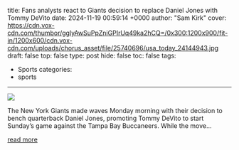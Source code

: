 title: Fans analysts react to Giants decision to replace Daniel Jones with Tommy DeVito
date: 2024-11-19 00:59:14 +0000
author: "Sam Kirk"
cover: https://cdn.vox-cdn.com/thumbor/gglyAwSuPpZniGPIrUq49ka2hCQ=/0x300:1200x900/fit-in/1200x600/cdn.vox-cdn.com/uploads/chorus_asset/file/25740696/usa_today_24144943.jpg
draft: false
top: false
type: post
hide: false
toc: false
tags:
  - Sports
categories:
  - sports
---

![](https://cdn.vox-cdn.com/thumbor/gglyAwSuPpZniGPIrUq49ka2hCQ=/0x300:1200x900/fit-in/1200x600/cdn.vox-cdn.com/uploads/chorus_asset/file/25740696/usa_today_24144943.jpg)

The New York Giants made waves Monday morning with their decision to bench quarterback Daniel Jones, promoting Tommy DeVito to start Sunday’s game against the Tampa Bay Buccaneers. While the move...

[read more](https://www.bigblueview.com/2024/11/18/24300021/fans-analysts-react-to-giants-decision-to-replace-daniel-jones-with-tommy-devito)
